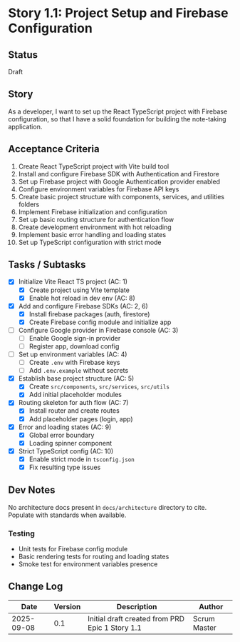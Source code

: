 # Story 1.1: Project Setup and Firebase Configuration

## Status

Draft

## Story

As a developer,
I want to set up the React TypeScript project with Firebase configuration,
so that I have a solid foundation for building the note-taking application.

## Acceptance Criteria

1. Create React TypeScript project with Vite build tool
2. Install and configure Firebase SDK with Authentication and Firestore
3. Set up Firebase project with Google Authentication provider enabled
4. Configure environment variables for Firebase API keys
5. Create basic project structure with components, services, and utilities folders
6. Implement Firebase initialization and configuration
7. Set up basic routing structure for authentication flow
8. Create development environment with hot reloading
9. Implement basic error handling and loading states
10. Set up TypeScript configuration with strict mode

## Tasks / Subtasks

- [x] Initialize Vite React TS project (AC: 1)
  - [x] Create project using Vite template
  - [x] Enable hot reload in dev env (AC: 8)
- [x] Add and configure Firebase SDKs (AC: 2, 6)
  - [x] Install firebase packages (auth, firestore)
  - [x] Create Firebase config module and initialize app
- [ ] Configure Google provider in Firebase console (AC: 3)
  - [ ] Enable Google sign-in provider
  - [ ] Register app, download config
- [ ] Set up environment variables (AC: 4)
  - [ ] Create `.env` with Firebase keys
  - [ ] Add `.env.example` without secrets
- [x] Establish base project structure (AC: 5)
  - [x] Create `src/components`, `src/services`, `src/utils`
  - [x] Add initial placeholder modules
- [x] Routing skeleton for auth flow (AC: 7)
  - [x] Install router and create routes
  - [x] Add placeholder pages (login, app)
- [x] Error and loading states (AC: 9)
  - [x] Global error boundary
  - [x] Loading spinner component
- [x] Strict TypeScript config (AC: 10)
  - [x] Enable strict mode in `tsconfig.json`
  - [x] Fix resulting type issues

## Dev Notes

No architecture docs present in `docs/architecture` directory to cite. Populate with standards when available.

### Testing

- Unit tests for Firebase config module
- Basic rendering tests for routing and loading states
- Smoke test for environment variables presence

## Change Log

| Date       | Version | Description                                     | Author       |
| ---------- | ------- | ----------------------------------------------- | ------------ |
| 2025-09-08 | 0.1     | Initial draft created from PRD Epic 1 Story 1.1 | Scrum Master |
